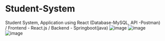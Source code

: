 # Student-System
Student System, Application using React (Database-MySQL, API -Postman) / Frontend -  React.js / Backend - Springboot(java)
![image](https://github.com/kaazif/Student-System/assets/73253420/ea94c240-b408-4a55-b979-de09d1844e88)
![image](https://github.com/kaazif/Student-System/assets/73253420/dbbd0e96-47be-4d64-9d03-e72b3a99a3b6)
![image](https://github.com/kaazif/Student-System/assets/73253420/b249b196-b747-4a69-9e3b-34aca2649129)
